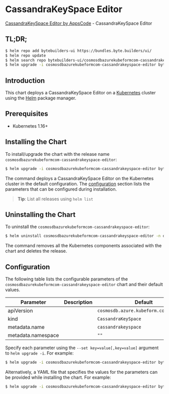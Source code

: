 # CassandraKeySpace Editor

[CassandraKeySpace Editor by AppsCode](https://byte.builders) - CassandraKeySpace Editor

## TL;DR;

```bash
$ helm repo add bytebuilders-ui https://bundles.byte.builders/ui/
$ helm repo update
$ helm search repo bytebuilders-ui/cosmosdbazurekubeformcom-cassandrakeyspace-editor --version=v0.4.18
$ helm upgrade -i cosmosdbazurekubeformcom-cassandrakeyspace-editor bytebuilders-ui/cosmosdbazurekubeformcom-cassandrakeyspace-editor -n default --create-namespace --version=v0.4.18
```

## Introduction

This chart deploys a CassandraKeySpace Editor on a [Kubernetes](http://kubernetes.io) cluster using the [Helm](https://helm.sh) package manager.

## Prerequisites

- Kubernetes 1.16+

## Installing the Chart

To install/upgrade the chart with the release name `cosmosdbazurekubeformcom-cassandrakeyspace-editor`:

```bash
$ helm upgrade -i cosmosdbazurekubeformcom-cassandrakeyspace-editor bytebuilders-ui/cosmosdbazurekubeformcom-cassandrakeyspace-editor -n default --create-namespace --version=v0.4.18
```

The command deploys a CassandraKeySpace Editor on the Kubernetes cluster in the default configuration. The [configuration](#configuration) section lists the parameters that can be configured during installation.

> **Tip**: List all releases using `helm list`

## Uninstalling the Chart

To uninstall the `cosmosdbazurekubeformcom-cassandrakeyspace-editor`:

```bash
$ helm uninstall cosmosdbazurekubeformcom-cassandrakeyspace-editor -n default
```

The command removes all the Kubernetes components associated with the chart and deletes the release.

## Configuration

The following table lists the configurable parameters of the `cosmosdbazurekubeformcom-cassandrakeyspace-editor` chart and their default values.

|     Parameter      | Description |                      Default                      |
|--------------------|-------------|---------------------------------------------------|
| apiVersion         |             | <code>cosmosdb.azure.kubeform.com/v1alpha1</code> |
| kind               |             | <code>CassandraKeySpace</code>                    |
| metadata.name      |             | <code>cassandrakeyspace</code>                    |
| metadata.namespace |             | <code>""</code>                                   |


Specify each parameter using the `--set key=value[,key=value]` argument to `helm upgrade -i`. For example:

```bash
$ helm upgrade -i cosmosdbazurekubeformcom-cassandrakeyspace-editor bytebuilders-ui/cosmosdbazurekubeformcom-cassandrakeyspace-editor -n default --create-namespace --version=v0.4.18 --set apiVersion=cosmosdb.azure.kubeform.com/v1alpha1
```

Alternatively, a YAML file that specifies the values for the parameters can be provided while
installing the chart. For example:

```bash
$ helm upgrade -i cosmosdbazurekubeformcom-cassandrakeyspace-editor bytebuilders-ui/cosmosdbazurekubeformcom-cassandrakeyspace-editor -n default --create-namespace --version=v0.4.18 --values values.yaml
```
